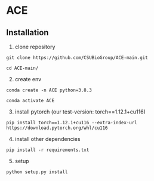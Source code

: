 # ACE

## Installation
1. clone repository

`git clone https://github.com/CSUBioGroup/ACE-main.git`

`cd ACE-main/`

2. create env

`conda create -n ACE python=3.8.3`

`conda activate ACE`

3. install pytorch (our test-version: torch==1.12.1+cu116)

`pip install torch==1.12.1+cu116 --extra-index-url https://download.pytorch.org/whl/cu116`

4. install other dependencies

`pip install -r requirements.txt`

5. setup

`python setup.py install`
